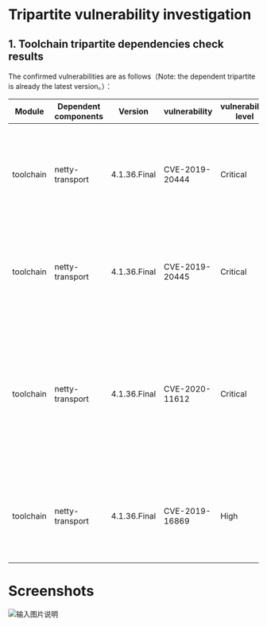# Tripartite vulnerability investigation

## 1. Toolchain tripartite dependencies check results

The confirmed vulnerabilities are as follows（Note: the dependent tripartite is already the latest version。）：

| Module      |  Dependent components  |Version| vulnerability|  vulnerability level            |   vulnerability description |  resolved or not |    Description    |
| ---------| --------------------|----------------------|----------------|----------------- |----------------|-----------------|---------------------------------|
|toolchain| netty-transport  | 4.1.36.Final | CVE-2019-20444  |  Critical        |HttpObjectDecoder.java in Netty before 4.1.44 allows an HTTP header that lacks a colon, which might be interpreted as a separate header with an incorrect syntax, or might be interpreted as an "invalid fold." | no        | servicecomb 1.3.0 Passively dependent tripartite     |
|toolchain| netty-transport  | 4.1.36.Final | CVE-2019-20445  |  Critical        |HttpObjectDecoder.java in Netty before 4.1.44 allows a Content-Length header to be accompanied by a second Content-Length header, or by a Transfer-Encoding header.| no| servicecomb 1.3.0 Passively dependent tripartite     |
|toolchain| netty-transport  | 4.1.36.Final | CVE-2020-11612  |  Critical        |The ZlibDecoders in Netty 4.1.x before 4.1.46 allow for unbounded memory allocation while decoding a ZlibEncoded byte stream. An attacker could send a large ZlibEncoded byte stream to the Netty server, forcing the server to allocate all of its free memory to a single decoder. | nno| servicecomb 1.3.0 Passively dependent tripartite     |
|toolchain| netty-transport  | 4.1.36.Final | CVE-2019-16869  |  High       |Netty before 4.1.42.Final mishandles whitespace before the colon in HTTP headers (such as a "Transfer-Encoding : chunked" line), which leads to HTTP request smuggling. | no| servicecomb 1.3.0 Passively dependent tripartite     |

# Screenshots

![输入图片说明](https://images.gitee.com/uploads/images/2020/1028/174219_45403d7c_5504908.png "toolchain.PNG")